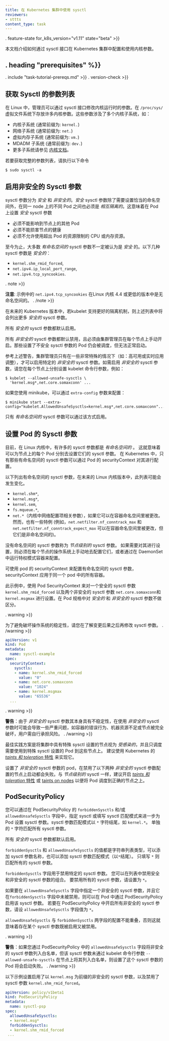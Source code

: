 ```yaml
---
title: 在 Kubernetes 集群中使用 sysctl
reviewers:
- sttts
content_type: task
---
```


<!--

---
title: Using sysctls in a Kubernetes Cluster
reviewers:
- sttts
content_type: task
---

--->

<!-- overview -->
. feature-state for_k8s_version="v1.11" state="beta" >}}

<!--
This document describes how to configure and use kernel parameters within a
Kubernetes cluster using the sysctl interface.
--->
本文档介绍如何通过 sysctl 接口在 Kubernetes 集群中配置和使用内核参数。



## . heading "prerequisites" %}}


. include "task-tutorial-prereqs.md" >}} . version-check >}}



<!-- steps -->

<!--
## Listing all Sysctl Parameters
--->
## 获取 Sysctl 的参数列表

<!--
In Linux, the sysctl interface allows an administrator to modify kernel
parameters at runtime. Parameters are available via the `/proc/sys/` virtual
process file system. The parameters cover various subsystems such as:
--->
在 Linux 中，管理员可以通过 sysctl 接口修改内核运行时的参数。在 `/proc/sys/` 虚拟文件系统下存放许多内核参数。这些参数涉及了多个内核子系统，如：

<!--
- kernel (common prefix: `kernel.`)
- networking (common prefix: `net.`)
- virtual memory (common prefix: `vm.`)
- MDADM (common prefix: `dev.`)
- More subsystems are described in [Kernel docs](https://www.kernel.org/doc/Documentation/sysctl/README).
--->
- 内核子系统 (通常前缀为: `kernel.`)
- 网络子系统 (通常前缀为: `net.`)
- 虚拟内存子系统 (通常前缀为: `vm.`)
- MDADM 子系统 (通常前缀为: `dev.`)
- 更多子系统请参见 [内核文档](https://www.kernel.org/doc/Documentation/sysctl/README)。

<!--
To get a list of all parameters, you can run
--->
若要获取完整的参数列表，请执行以下命令

```shell
$ sudo sysctl -a
```

<!--
## Enabling Unsafe Sysctls
--->
## 启用非安全的 Sysctl 参数

<!--
Sysctls are grouped into _safe_  and _unsafe_ sysctls. In addition to proper
namespacing a _safe_ sysctl must be properly _isolated_ between pods on the same
node. This means that setting a _safe_ sysctl for one pod
--->
sysctl 参数分为 _安全_ 和 _非安全的_。_安全_ sysctl 参数除了需要设置恰当的命名空间外，在同一 node 上的不同 Pod 之间也必须是 _相互隔离的_。这意味着在 Pod 上设置 _安全_ sysctl 参数

<!--
- must not have any influence on any other pod on the node
- must not allow to harm the node's health
- must not allow to gain CPU or memory resources outside of the resource limits
  of a pod.
--->
- 必须不能影响到节点上的其他 Pod
- 必须不能损害节点的健康
- 必须不允许使用超出 Pod 的资源限制的 CPU 或内存资源。

<!--
By far, most of the _namespaced_ sysctls are not necessarily considered _safe_.
The following sysctls are supported in the _safe_ set:
--->
至今为止，大多数 _有命名空间的_ sysctl 参数不一定被认为是 _安全_ 的。以下几种 sysctl 参数是 _安全的_：

- `kernel.shm_rmid_forced`,
- `net.ipv4.ip_local_port_range`,
- `net.ipv4.tcp_syncookies`.

. note >}}
<!--
The example `net.ipv4.tcp_syncookies` is not namespaced on Linux kernel version 4.4 or lower.
--->
**注意**: 示例中的 `net.ipv4.tcp_syncookies` 在Linux 内核 4.4 或更低的版本中是无命名空间的。
. /note >}}

<!--
This list will be extended in future Kubernetes versions when the kubelet
supports better isolation mechanisms.
--->
在未来的 Kubernetes 版本中，若kubelet 支持更好的隔离机制，则上述列表中将会列出更多 _安全的_ sysctl 参数。

<!--
All _safe_ sysctls are enabled by default.
--->
所有 _安全的_ sysctl 参数都默认启用。

<!--
All _unsafe_ sysctls are disabled by default and must be allowed manually by the
cluster admin on a per-node basis. Pods with disabled unsafe sysctls will be
scheduled, but will fail to launch.
--->
所有 _非安全的_ sysctl 参数都默认禁用，且必须由集群管理员在每个节点上手动开启。那些设置了不安全 sysctl 参数的 Pod 仍会被调度，但无法正常启动。

<!--
With the warning above in mind, the cluster admin can allow certain _unsafe_
sysctls for very special situations like e.g. high-performance or real-time
application tuning. _Unsafe_ sysctls are enabled on a node-by-node basis with a
flag of the kubelet, e.g.:
--->
参考上述警告，集群管理员只有在一些非常特殊的情况下（如：高可用或实时应用调整），才可以启用特定的 _非安全的_ sysctl 参数。如需启用 _非安全的_ sysctl 参数，请您在每个节点上分别设置 kubelet 命令行参数，例如：

```shell
$ kubelet --allowed-unsafe-sysctls \
  'kernel.msg*,net.core.somaxconn' ...
```
<!--
For minikube, this can be done via the `extra-config` flag:
--->
如果您使用 minikube，可以通过 `extra-config` 参数来配置：

```shell
$ minikube start --extra-config="kubelet.AllowedUnsafeSysctls=kernel.msg*,net.core.somaxconn"...
```
<!--
Only _namespaced_ sysctls can be enabled this way.
--->
只有 _有命名空间的_ sysctl 参数可以通过该方式启用。

<!--
## Setting Sysctls for a Pod
--->
## 设置 Pod 的 Sysctl 参数

<!--
A number of sysctls are _namespaced_ in today's Linux kernels. This means that
they can be set independently for each pod on a node. Only namespaced sysctls
are configurable via the pod securityContext within Kubernetes.
--->
目前，在 Linux 内核中，有许多的 sysctl 参数都是 _有命名空间的_ 。 这就意味着可以为节点上的每个 Pod 分别去设置它们的 sysctl 参数。 在 Kubernetes 中，只有那些有命名空间的 sysctl 参数可以通过 Pod 的 securityContext 对其进行配置。

<!--
The following sysctls are known to be namespaced. This list could change
in future versions of the Linux kernel.
--->
以下列出有命名空间的 sysctl 参数，在未来的 Linux 内核版本中，此列表可能会发生变化。

- `kernel.shm*`,
- `kernel.msg*`,
- `kernel.sem`,
- `fs.mqueue.*`,
- `net.*`（内核中网络配置项相关参数），如果它可以在容器命名空间里被更改。然而，也有一些特例
  (例如，`net.netfilter.nf_conntrack_max` 和
  `net.netfilter.nf_conntrack_expect_max`
  可以在容器命名空间里被更改，但它们是非命名空间的)。

<!--
Sysctls with no namespace are called _node-level_ sysctls. If you need to set
them, you must manually configure them on each node's operating system, or by
using a DaemonSet with privileged containers.
--->
没有命名空间的 sysctl 参数称为 _节点级别的_ sysctl 参数。 如果需要对其进行设置，则必须在每个节点的操作系统上手动地去配置它们，或者通过在 DaemonSet 中运行特权模式容器来配置。

<!--
Use the pod securityContext to configure namespaced sysctls. The securityContext
applies to all containers in the same pod.
--->
可使用 pod 的 securityContext 来配置有命名空间的 sysctl 参数，securityContext 应用于同一个 pod 中的所有容器。

<!--
This example uses the pod securityContext to set a safe sysctl
`kernel.shm_rmid_forced` and two unsafe sysctls `net.core.somaxconn` and
`kernel.msgmax` There is no distinction between _safe_ and _unsafe_ sysctls in
the specification.
--->
此示例中，使用 Pod SecurityContext 来对一个安全的 sysctl 参数 `kernel.shm_rmid_forced` 以及两个非安全的 sysctl 参数 `net.core.somaxconn`和 `kernel.msgmax` 进行设置。在 Pod 规格中对 _安全的_ 和 _非安全的_ sysctl 参数不做区分。

. warning >}}
<!--
Only modify sysctl parameters after you understand their effects, to avoid
destabilizing your operating system.
--->
为了避免破坏操作系统的稳定性，请您在了解变更后果之后再修改 sysctl 参数。
. /warning >}}

```yaml
apiVersion: v1
kind: Pod
metadata:
  name: sysctl-example
spec:
  securityContext:
    sysctls:
    - name: kernel.shm_rmid_forced
      value: "0"
    - name: net.core.somaxconn
      value: "1024"
    - name: kernel.msgmax
      value: "65536"
  ...
```


<!-- discussion -->

. warning >}}
<!--
Due to their nature of being _unsafe_, the use of _unsafe_ sysctls
is at-your-own-risk and can lead to severe problems like wrong behavior of
containers, resource shortage or complete breakage of a node.
--->
**警告**：由于 _非安全的_ sysctl 参数其本身具有不稳定性，在使用 _非安全的_ sysctl 参数时可能会导致一些严重问题，如容器的错误行为、机器资源不足或节点被完全破坏，用户需自行承担风险。
. /warning >}}

<!--
It is good practice to consider nodes with special sysctl settings as
_tainted_ within a cluster, and only schedule pods onto them which need those
sysctl settings. It is suggested to use the Kubernetes [_taints and toleration_
feature](/docs/reference/generated/kubectl/kubectl-commands/#taint) to implement this.
--->
最佳实践方案是将集群中具有特殊 sysctl 设置的节点视为 _受感染的_，并且只调度需要使用到特殊 sysctl 设置的 Pod 到这些节点上。 建议使用 Kubernetes 的 [ _taints 和  toleration_ 特性](/docs/reference/generated/kubectl/kubectl-commands/#taint) 来实现它。

<!--
A pod with the _unsafe_ sysctls will fail to launch on any node which has not
enabled those two _unsafe_ sysctls explicitly. As with _node-level_ sysctls it
is recommended to use
[_taints and toleration_ feature](/docs/reference/generated/kubectl/kubectl-commands/#taint) or
[taints on nodes](/docs/concepts/configuration/taint-and-toleration/)
to schedule those pods onto the right nodes.
--->
设置了 _非安全的_ sysctl 参数的 pod，在禁用了以下两种 _非安全的_ sysctl 参数配置的节点上启动都会失败。与 _节点级别的_ sysctl 一样，建议开启
[_taints 和 toleration_  特性](/docs/reference/generated/kubectl/kubectl-commands/#taint) 或
[taints on nodes](/docs/concepts/configuration/taint-and-toleration/)
以便将 Pod 调度到正确的节点之上。

## PodSecurityPolicy

<!--
You can further control which sysctls can be set in pods by specifying lists of
sysctls or sysctl patterns in the `forbiddenSysctls` and/or
`allowedUnsafeSysctls` fields of the PodSecurityPolicy. A sysctl pattern ends
with a `*` character, such as `kernel.*`. A `*` character on its own matches
all sysctls.
--->
您可以通过在 PodSecurityPolicy 的 `forbiddenSysctls` 和/或 `allowedUnsafeSysctls` 字段中，指定 sysctl 或填写 sysctl 匹配模式来进一步为 Pod 设置 sysctl 参数。sysctl 参数匹配模式以 `*` 字符结尾，如 `kernel.*`。 单独的 `*`  字符匹配所有 sysctl 参数。

<!--
By default, all safe sysctls are allowed.
--->
所有 _安全的_ sysctl 参数都默认启用。

<!--
Both `forbiddenSysctls` and `allowedUnsafeSysctls` are lists of plain sysctl names
or sysctl patterns (which end with `*`). The string `*` matches all sysctls.
--->
`forbiddenSysctls` 和 `allowedUnsafeSysctls` 的值都是字符串列表类型，可以添加 sysctl 参数名称，也可以添加 sysctl 参数匹配模式（以`*`结尾）。 只填写 `*` 则匹配所有的 sysctl 参数。

<!--
The `forbiddenSysctls` field excludes specific sysctls. You can forbid a
combination of safe and unsafe sysctls in the list. To forbid setting any
sysctls, use `*` on its own.
--->
`forbiddenSysctls` 字段用于禁用特定的 sysctl 参数。 您可以在列表中禁用安全和非安全的 sysctl 参数的组合。 要禁用所有的 sysctl 参数，请设置为 `*`。

<!--
If you specify any unsafe sysctl in the `allowedUnsafeSysctls` field and it is
not present in the `forbiddenSysctls` field, that sysctl can be used in Pods
using this PodSecurityPolicy. To allow all unsafe sysctls in the
PodSecurityPolicy to be set, use `*` on its own.
--->
如果要在 `allowedUnsafeSysctls` 字段中指定一个非安全的 sysctl 参数，并且它在`forbiddenSysctls` 字段中未被禁用，则可以在 Pod 中通过 PodSecurityPolicy 启用该 sysctl 参数。 若要在 PodSecurityPolicy 中开启所有非安全的 sysctl 参数，请设 `allowedUnsafeSysctls` 字段值为 `*`。

<!--
Do not configure these two fields such that there is overlap, meaning that a
given sysctl is both allowed and forbidden.
--->
`allowedUnsafeSysctls` 与 `forbiddenSysctls` 两字段的配置不能重叠，否则这就意味着存在某个 sysctl 参数既被启用又被禁用。

. warning >}}
<!--
If you whitelist unsafe sysctls via the `allowedUnsafeSysctls` field
in a PodSecurityPolicy, any pod using such a sysctl will fail to start
if the sysctl is not whitelisted via the `--allowed-unsafe-sysctls` kubelet
flag as well on that node.
--->
**警告**：如果您通过 PodSecurityPolicy 中的 `allowedUnsafeSysctls` 字段将非安全的 sysctl 参数列入白名单，但该 sysctl 参数未通过 kubelet 命令行参数 `--allowed-unsafe-sysctls` 在节点上将其列入白名单，则设置了这个 sysctl 参数的 Pod 将会启动失败。
. /warning >}}

<!--
This example allows unsafe sysctls prefixed with `kernel.msg` to be set and
disallows setting of the `kernel.shm_rmid_forced` sysctl.
--->
以下示例设置启用了以 `kernel.msg` 为前缀的非安全的 sysctl 参数，以及禁用了 sysctl 参数 `kernel.shm_rmid_forced`。

```yaml
apiVersion: policy/v1beta1
kind: PodSecurityPolicy
metadata:
  name: sysctl-psp
spec:
  allowedUnsafeSysctls:
  - kernel.msg*
  forbiddenSysctls:
  - kernel.shm_rmid_forced
 ...
```


